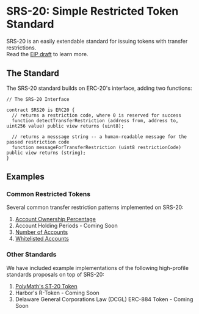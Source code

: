 # SRS-20: Simple Restricted Token Standard

SRS-20 is an easily extendable standard for issuing tokens with transfer restrictions.  
Read the [EIP draft](https://github.com/tokensoft/simple-restricted-token-standard/blob/master/eip-draft_simple_restr_token.md) to learn more.

## The Standard
The SRS-20 standard builds on ERC-20's interface, adding two functions:
```solidity
// The SRS-20 Interface

contract SRS20 is ERC20 {
  // returns a restriction code, where 0 is reserved for success
  function detectTransferRestriction (address from, address to, uint256 value) public view returns (uint8);

  // returns a messsage string -- a human-readable message for the passed restriction code 
  function messageForTransferRestriction (uint8 restrictionCode) public view returns (string);
}
```

## Examples

### Common Restricted Tokens

Several common transfer restriction patterns implemented on SRS-20:

1.  [Account Ownership Percentage](https://github.com/tokensoft/simple-restricted-token-standard/tree/master/contracts/examples/cap-tables)
2.  Account Holding Periods - Coming Soon
3.  [Number of Accounts](https://github.com/tokensoft/simple-restricted-token-standard/tree/master/contracts/examples/shareholder-rules)
4.  [Whitelisted Accounts](https://github.com/tokensoft/simple-restricted-token-standard/tree/master/contracts/examples/whitelists)

### Other Standards

We have included example implementations of the following high-profile standards proposals on top of SRS-20:

1.  [PolyMath's ST-20 Token](https://github.com/tokensoft/simple-restricted-token-standard/tree/master/contracts/examples/other-standards)
2.  Harbor's R-Token - Coming Soon
3.  Delaware General Corporations Law (DCGL) ERC-884 Token - Coming Soon
